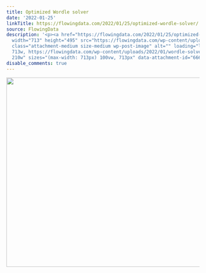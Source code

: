 ```yaml
---
title: Optimized Wordle solver
date: '2022-01-25'
linkTitle: https://flowingdata.com/2022/01/25/optimized-wordle-solver/
source: FlowingData
description: '<p><a href="https://flowingdata.com/2022/01/25/optimized-wordle-solver/"><img
  width="713" height="495" src="https://flowingdata.com/wp-content/uploads/2022/01/wordle-solver-large.png"
  class="attachment-medium size-medium wp-post-image" alt="" loading="lazy" srcset="https://flowingdata.com/wp-content/uploads/2022/01/wordle-solver-large.png
  713w, https://flowingdata.com/wp-content/uploads/2022/01/wordle-solver-large-210x146.png
  210w" sizes="(max-width: 713px) 100vw, 713px" data-attachment-id="66665" data-permalink="https://flowingdata.com/2022/01/25/optimized-wordle-solver/wordle-solver-large/"  ...'
disable_comments: true
---
```

<p><a href="https://flowingdata.com/2022/01/25/optimized-wordle-solver/"><img width="713" height="495" src="https://flowingdata.com/wp-content/uploads/2022/01/wordle-solver-large.png" class="attachment-medium size-medium wp-post-image" alt="" loading="lazy" srcset="https://flowingdata.com/wp-content/uploads/2022/01/wordle-solver-large.png 713w, https://flowingdata.com/wp-content/uploads/2022/01/wordle-solver-large-210x146.png 210w" sizes="(max-width: 713px) 100vw, 713px" data-attachment-id="66665" data-permalink="https://flowingdata.com/2022/01/25/optimized-wordle-solver/wordle-solver-large/"  ...